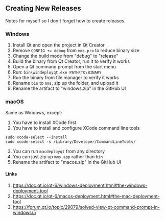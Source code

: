 ## Creating New Releases

Notes for myself so I don't forget how to create releases.

### Windows

1. Install Qt and open the project in Qt Creator
1. Remove `CONFIG += debug` from `mms.pro` to reduce binary size
1. Change the build mode from "debug" to "release"
1. Build the binary from Qt Creator, run it to verify it works
1. Open a Qt command prompt from the start menu
1. Run: `bin\windeployqt.exe PATH\TO\BINARY`
1. Run the binary from file manager to verify it works
1. Rename `bin` to `mms`, zip up the folder, and upload it
1. Rename the artifact to "windows.zip" in the GitHub UI

### macOS

Same as Windows, except:
1. You have to install XCode first
2. You have to install and configure XCode command line tools
```
sudo xcode-select --install
sudo xcode-select -s /Library/Developer/CommandLineTools/
```
3. You can run `macdeployqt` from any directory
4. You can just zip up `mms.app` rather than `bin`
5. Rename the artifact to "macos.zip" in the GitHub UI

#### Links
1. https://doc.qt.io/qt-6/windows-deployment.html#the-windows-deployment-tool
2. https://doc.qt.io/qt-6/macos-deployment.html#the-mac-deployment-tool
3. https://forum.qt.io/topic/29079/solved-view-qt-command-prompt-in-windows/5
